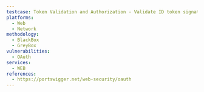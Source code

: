 ```yaml
---
testcase: Token Validation and Authorization - Validate ID token signatures for proper cryptography, and ensure claims (iss, aud, exp, etc.) are validated by the client. Web (HTTP/HTTPS) service
platforms: 
  - Web
  - Network
methodology: 
  - BlackBox
  - GreyBox
vulnerabilities:
  - OAuth
services:
  - WEB
references:
  - https://portswigger.net/web-security/oauth
---
```

